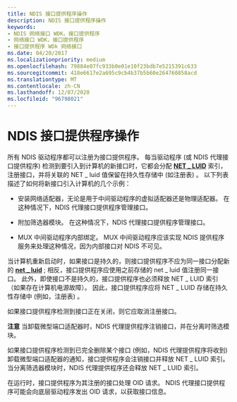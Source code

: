 ```yaml
---
title: NDIS 接口提供程序操作
description: NDIS 接口提供程序操作
keywords:
- NDIS 网络接口 WDK，接口提供程序
- 网络接口 WDK，接口提供程序
- 接口提供程序 WDk 网络接口
ms.date: 04/20/2017
ms.localizationpriority: medium
ms.openlocfilehash: 79884e07fc933b0e01e10f23bdb7e5215391c633
ms.sourcegitcommit: 418e6617e2a695c9cb4b37b5b60e264760858acd
ms.translationtype: MT
ms.contentlocale: zh-CN
ms.lasthandoff: 12/07/2020
ms.locfileid: "96798021"
---
```

# <a name="ndis-interface-provider-operations"></a>NDIS 接口提供程序操作





所有 NDIS 驱动程序都可以注册为接口提供程序。 每当驱动程序 (或 NDIS 代理接口提供程序) 检测到要引入到计算机的新接口时，它都会分配 [**NET \_ LUID**](/windows/win32/api/ifdef/ns-ifdef-net_luid_lh) 索引，注册接口，并将关联的 NET \_ luid 值保留在持久性存储中 (如注册表) 。 以下列表描述了如何将新接口引入计算机的几个示例：

-   安装网络适配器，无论是用于中间驱动程序的虚拟适配器还是物理适配器。 在这种情况下，NDIS 代理接口提供程序管理接口。

-   附加筛选器模块。 在这种情况下，NDIS 代理接口提供程序管理接口。

-   MUX 中间驱动程序内部绑定。 MUX 中间驱动程序应该实现 NDIS 提供程序服务来处理这种情况，因为内部接口对 NDIS 不可见。

当计算机重新启动时，如果接口是持久的，则接口提供程序不应为同一接口分配新的 [**net \_ luid**](/windows/win32/api/ifdef/ns-ifdef-net_luid_lh) ; 相反，接口提供程序应使用之前存储的 net \_ luid 值注册同一接口。 此外，即使接口不是持久的，接口提供程序也必须释放 NET \_ LUID 索引（如果存在计算机电源故障）。 因此，接口提供程序应将 NET \_ LUID 存储在持久性存储中 (例如，注册表) 。

如果接口提供程序检测到接口正在关闭，则它应取消注册接口。

**注意**  当卸载微型端口适配器时，NDIS 代理提供程序注销接口，并在分离时筛选模块。

 

如果接口提供程序检测到已完全删除某个接口 (例如，NDIS 代理提供程序将收到) 卸载微型端口适配器的通知，接口提供程序会注销接口并释放 NET \_ LUID 索引。 当分离筛选器模块时，NDIS 代理提供程序还会释放 NET \_ LUID 索引。

在运行时，接口提供程序为其注册的接口处理 OID 请求。 NDIS 代理接口提供程序可能会向底层驱动程序发出 OID 请求，以获取接口信息。

 

